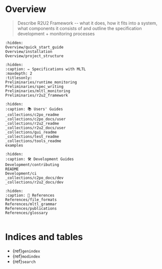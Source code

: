 # Overview
> Describe R2U2 Framework -- what it does, how it fits into a system, what components it consists of and outline the specification development + monitoring processes

```{toctree}
:hidden:
Overview/quick_start_guide
Overview/installation
Overview/project_structure
```

```{toctree}
:hidden:
:caption: ✏️ Specifications with MLTL
:maxdepth: 2
:titlesonly:
Preliminaries/runtime_monitoring
Preliminaries/spec_writing
Preliminaries/mltl_monitoring
Preliminaries/r2u2_framework
```

```{toctree}
:hidden:
:caption: 📚 Users' Guides
_collections/c2po_readme
_collections/c2po_docs/user
_collections/r2u2_readme
_collections/r2u2_docs/user
_collections/gui_readme
_collections/test_readme
_collections/tools_readme
examples
```

```{toctree}
:hidden:
:caption: 🛠 Development Guides
Development/contributing
README
Development/ci
_collections/c2po_docs/dev
_collections/r2u2_docs/dev
```

```{toctree}
:hidden:
:caption: 📖 References
References/file_formats
References/mltl_grammar
References/publications
References/glossary
```

```{include} _collections/top_readme.md
```

# Indices and tables

* {ref}`genindex`
* {ref}`modindex`
* {ref}`search`
